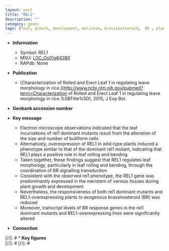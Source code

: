 ```yaml
---
layout: post
title: "REL1"
description: ""
category: genes
tags: [leaf, growth, development, meristem, brassinosteroid,  BR , plant growth, leaf rolling]
---
```


* **Information**  
    + Symbol: REL1  
    + MSU: [LOC_Os01g64380](http://rice.plantbiology.msu.edu/cgi-bin/ORF_infopage.cgi?orf=LOC_Os01g64380)  
    + RAPdb: None  

* **Publication**  
    + [Characterization of Rolled and Erect Leaf 1 in regulating leave morphology in rice.](http://www.ncbi.nlm.nih.gov/pubmed?term=Characterization of Rolled and Erect Leaf 1 in regulating leave morphology in rice.%5BTitle%5D), 2015, J Exp Bot.

* **Genbank accession number**  

* **Key message**  
    + Electron microscope observations indicated that the leaf incurvations of rel1 dominant mutants result from the alteration of the size and number of bulliform cells
    + Alternatively, overexpression of REL1 in wild-type plants induced a phenotype similar to that of the dominant rel1 mutant, indicating that REL1 plays a positive role in leaf rolling and bending
    + Taken together, these findings suggest that REL1 regulates leaf morphology, particularly in leaf rolling and bending, through the coordination of BR signalling transduction
    + Consistent with the observed rel1 phenotype, the REL1 gene was predominantly expressed in the meristem of various tissues during plant growth and development
    + Nevertheless, the responsiveness of both rel1 dominant mutants and REL1-overexpressing plants to exogenous brassinosteroid (BR) was reduced
    + Moreover, transcript levels of BR response genes in the rel1 dominant mutants and REL1-overexpressing lines were significantly altered

* **Connection**  

[//]: # * **Key figures**  
[//]: # 
[//]: # 
